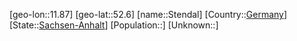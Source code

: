 ﻿---
location: [52.6,11.87]
type: City
tags:
- geo/City


SpocWebEntityId: 34555
isDeleted: false
confidential: public

---
[geo-lon::11.87]
[geo-lat::52.6]
[name::Stendal]
[Country::[Germany](geo/Continent/Europe/Germany.md)]
[State::[Sachsen-Anhalt](geo/Continent/Europe/Germany/Sachsen-Anhalt.md)]
[Population::]
[Unknown::]

